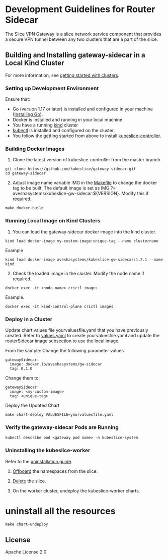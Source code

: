 # Development Guidelines for Router Sidecar

The Slice VPN Gateway is a slice network service component that provides a secure VPN tunnel between any two clusters that are a part of the slice.

## Building and Installing gateway-sidecar in a Local Kind Cluster
For more information, see [getting started with clusters](https://kubeslice.io/documentation/open-source/1.2.0/category/get-started).

### Setting up Development Environment
Ensure that: 
* Go (version 1.17 or later) is installed and configured in your machine ([Installing Go](https://go.dev/dl/)).
* Docker is installed and running in your local machine
* You have a running [kind](https://kind.sigs.k8s.io/) cluster
* [kubectl](https://kubernetes.io/docs/tasks/tools/)  is installed and configured on the cluster.
* You follow the getting started from above to install [kubeslice-controller](https://github.com/kubeslice/kubeslice-controller).

### Building Docker Images

1. Clone the latest version of kubeslice-controller from  the master branch.

```
git clone https://github.com/kubeslice/gateway-sidecar.git
cd gateway-sidecar
```


2. Adjust image name variable IMG in the [Makefile](Makefile) to change the docker tag to be built.
   The default image is set as IMG ?= aveshasystems/kubeslice-gw-sidecar:${VERSION}. Modify this if required.
```
make docker-build
```
### Running Local Image on Kind Clusters

1. You can load the gateway-sidecar docker image into the kind cluster.
```
kind load docker-image my-custom-image:unique-tag --name clustername
```

Example
```
kind load docker-image aveshasystems/kubeslice-gw-sidecar:1.2.1 --name kind
```

2. Check the loaded image in the cluster. Modify the node name if required.
```
docker exec -it <node-name> crictl images
```

Example.
```
docker exec -it kind-control-plane crictl images
```

### Deploy in a Cluster

Update chart values file yourvaluesfile.yaml that you have previously created.
Refer to [values.yaml](https://github.com/kubeslice/charts/blob/master/charts/kubeslice-worker/values.yaml) to create yourvaluesfile.yaml and update the routerSidecar image subsection to use the local image.

From the sample:
Change the following parameter values
```
gatewaySidecar:
  image: docker.io/aveshasystems/gw-sidecar
  tag: 0.1.0
```

Change them to:

```
gatewaySidecar:
  image: <my-custom-image>
  tag: <unique-tag>
```

Deploy the Updated Chart
```
make chart-deploy VALUESFILE=yourvaluesfile.yaml
```

### Verify the gateway-sidecar Pods are Running
```
kubectl describe pod <gateway pod name> -n kubeslice-system
```
### Uninstalling the kubeslice-worker

Refer to the [uninstallation guide](https://kubeslice.io/documentation/open-source/1.2.0/uninstall-kubeslice/).

1. [Offboard](https://kubeslice.io/documentation/open-source/1.2.0/uninstall-kubeslice/#offboard-application-namespaces) the namespaces from the slice.

2. [Delete](https://kubeslice.io/documentation/open-source/1.2.0/uninstall-kubeslice/#delete-slices) the slice.

3. On the worker cluster, undeploy the kubeslice-worker charts.


# uninstall all the resources
```
make chart-undeploy
```

## License

Apache License 2.0
